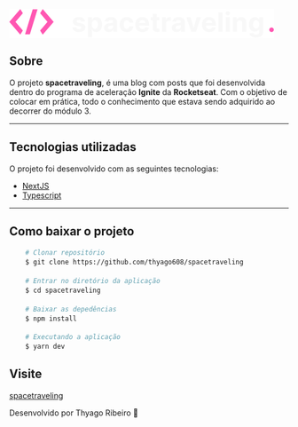 
 <img src="/public/logo.svg" alt="spacetraveling" align="center" />

## Sobre

O projeto **spacetraveling**, é uma blog com posts que foi desenvolvida dentro do programa de aceleração **Ignite** da **Rocketseat**. Com o objetivo de colocar em prática, todo o conhecimento que estava sendo adquirido ao decorrer do módulo 3.

---

## Tecnologias utilizadas

O projeto foi desenvolvido com as seguintes tecnologias:

- [NextJS](https://nextjs.org/)
- [Typescript](https://www.typescriptlang.org/)


---

## Como baixar o projeto

```bash
    # Clonar repositório
    $ git clone https://github.com/thyago608/spacetraveling

    # Entrar no diretório da aplicação
    $ cd spacetraveling

    # Baixar as depedências
    $ npm install

    # Executando a aplicação
    $ yarn dev
```

## Visite

[spacetraveling](https://spacetraveling46723129.vercel.app/)

Desenvolvido por Thyago Ribeiro 👋
